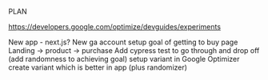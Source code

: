 PLAN

https://developers.google.com/optimize/devguides/experiments

New app - next.js?
New ga account
setup goal of getting to buy page
Landing -> product -> purchase
Add cypress test to go through and drop off (add randomness to achieving goal)
setup variant in Google Optimizer
create variant which is better in app (plus randomizer)
